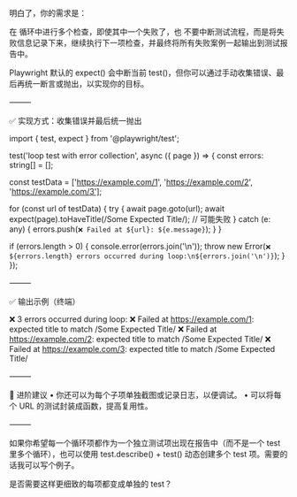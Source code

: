 明白了，你的需求是：

在 循环中进行多个检查，即使其中一个失败了，也 不要中断测试流程，而是将失败信息记录下来，继续执行下一项检查，并最终将所有失败案例一起输出到测试报告中。

Playwright 默认的 expect() 会中断当前 test()，但你可以通过手动收集错误、最后再统一断言或抛出，以实现你的目标。

⸻

✅ 实现方式：收集错误并最后统一抛出

import { test, expect } from '@playwright/test';

test('loop test with error collection', async ({ page }) => {
  const errors: string[] = [];

  const testData = ['https://example.com/1', 'https://example.com/2', 'https://example.com/3'];

  for (const url of testData) {
    try {
      await page.goto(url);
      await expect(page).toHaveTitle(/Some Expected Title/);  // 可能失败
    } catch (e: any) {
      errors.push(`❌ Failed at ${url}: ${e.message}`);
    }
  }

  if (errors.length > 0) {
    console.error(errors.join('\n'));
    throw new Error(`❌ ${errors.length} errors occurred during loop:\n${errors.join('\n')}`);
  }
});


⸻

✅ 输出示例（终端）

❌ 3 errors occurred during loop:
❌ Failed at https://example.com/1: expected title to match /Some Expected Title/
❌ Failed at https://example.com/2: expected title to match /Some Expected Title/
❌ Failed at https://example.com/3: expected title to match /Some Expected Title/


⸻

🔧 进阶建议
	•	你还可以为每个子项单独截图或记录日志，以便调试。
	•	可以将每个 URL 的测试封装成函数，提高复用性。

⸻

如果你希望每一个循环项都作为一个独立测试项出现在报告中（而不是一个 test 里多个循环），也可以使用 test.describe() + test() 动态创建多个 test 项。需要的话我可以写个例子。

是否需要这样更细致的每项都变成单独的 test？
